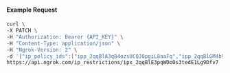 <!-- Code generated for API Clients. DO NOT EDIT. -->

#### Example Request

```bash
curl \
-X PATCH \
-H "Authorization: Bearer {API_KEY}" \
-H "Content-Type: application/json" \
-H "Ngrok-Version: 2" \
-d '{"ip_policy_ids":["ipp_2qqBlA3qB4ozsUCQJ0pgiL8aaFq","ipp_2qqBlGM4b9SDbAw0QH6gKj88LWb"]}' \
https://api.ngrok.com/ip_restrictions/ipx_2qqBlE3pqWDoOs3tedE1Lg9Dfv7
```
